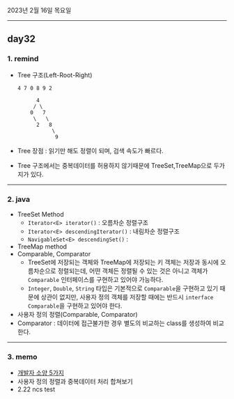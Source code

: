 2023년 2월 16일 목요일

---

## day32

### 1. remind

- Tree 구조(Left-Root-Right)

  ```text
  4 7 0 8 9 2

        4
       / \
      0   7
       \   \
        2   8
             \
              9
  ```

- Tree 장점 : 읽기만 해도 정렬이 되며, 검색 속도가 빠르다.
- Tree 구조에서는 중복데이터를 허용하지 않기때문에 TreeSet,TreeMap으로 두가지가 있다.

---

### 2. java

- TreeSet Method
  - `Iterator<E> iterator()` : 오름차순 정렬구조
  - `Iterator<E> descendingIterator()` : 내림차순 정렬구조
  - `NavigableSet<E> descendingSet()` :
- TreeMap method
- Comparable, Comparator
  - TreeSet에 저장되는 객체와 TreeMap에 저장되는 키 객체는 저장과 동시에 오름차순으로 정렬되는데, 어떤 객체든 정렬될 수 있는 것은 아니고 객체가 `Comparable` 인터페이스를 구현하고 있어야 가능하다.
  - `Integer`, `Double`, `String` 타입은 기본적으로 `Comparable`을 구현하고 있기 때문에 상관이 없지만, 사용자 정의 객체를 저장할 때에는 반드시 `interface Comparable`을 구현하고 있어야 한다.
- 사용자 정의 정렬(Comparable, Comparator)
- Comparator : 데이터에 접근불가한 경우 별도의 비교하는 class를 생성하여 비교한다.

---

### 3. memo

- [개발자 소양 5가지](https://yozm.wishket.com/magazine/detail/1896/)
- 사용자 정의 정렬과 중복데이터 처리 합쳐보기
- 2.22 ncs test
